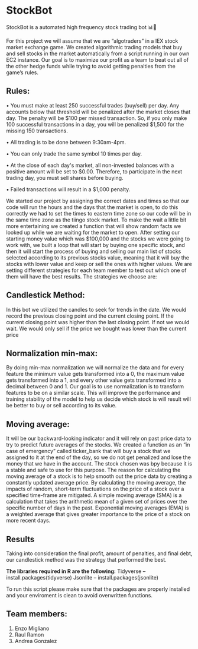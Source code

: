 # StockBot
StockBot is a automated high frequency stock trading bot 📊🤖

For this project we will assume that we are “algotraders” in a IEX stock market exchange game. We created algorithmic trading models that buy and sell stocks in the market automatically from a script running in our own EC2 instance. Our goal is to maximize our profit as a team to beat out all of the other hedge funds while trying to avoid getting penalties from the game’s rules.  

## Rules:

•	You must make at least 250 successful trades (buy/sell) per day. Any accounts below that threshold will be penalized after the market closes that day. The penalty will be $100 per missed transaction. So, if you only make 100 successful transactions in a day, you will be penalized $1,500 for the missing 150 transactions.

•	All trading is to be done between 9:30am-4pm.

•	You can only trade the same symbol 10 times per day.

•	At the close of each day's market, all non-invested balances with a positive amount will be set to $0.00. Therefore, to participate in the next trading day, you must sell shares before buying. 

•	Failed transactions will result in a $1,000 penalty.

We started our project by assigning the correct dates and times so that our code will run the hours and the days that the market is open, to do this correctly we had to set the times to eastern time zone so our code will be in the same time zone as the tiingo stock market. To make the wait a little bit more entertaining we created a function that will show random facts we looked up while we are waiting for the market to open. After setting our starting money value which was $100,000 and the stocks we were going to work with, we built a loop that will start by buying one specific stock, and then it will start the process of buying and selling our main list of stocks selected according to its previous stocks value, meaning that it will buy the stocks with lower value and keep or sell the ones with higher values. We are setting different strategies for each team member to test out which one of them will have the best results. The strategies we choose are: 

## Candlestick Method:
In this bot we utilized the candles to seek for trends in the date. We would record the previous closing point and the current closing point. If the current closing point was higher than the last closing point. If not we would wait. We would only sell if the price we bought was lower than the current price

## Normalization min-max:
By doing min-max normalization we will normalize the data and for every feature the minimum value gets transformed into a 0, the maximum value gets transformed into a 1, and every other value gets transformed into a decimal between 0 and 1. Our goal is to use normalization is to transform features to be on a similar scale. This will improve the performance and training stability of the model to help us decide which stock is will result will be better to buy or sell according to its value. 

## Moving average:
It will be our backward-looking indicator and it will rely on past price data to try to predict future averages of the stocks.
We created a function as an “in case of emergency” called ticker_bank that will buy a stock that we assigned to it at the end of the day, so we do not get penalized and lose the money that we have in the account. The stock chosen was bpy because it is a stable and safe to use for this purpose. The reason for calculating the moving average of a stock is to help smooth out the price data by creating a constantly updated average price. By calculating the moving average, the impacts of random, short-term fluctuations on the price of a stock over a specified time-frame are mitigated. A simple moving average (SMA) is a calculation that takes the arithmetic mean of a given set of prices over the specific number of days in the past. Exponential moving averages (EMA) is a weighted average that gives greater importance to the price of a stock on more recent days.

## Results
Taking into consideration the final profit, amount of penalties, and final debt, our candlestick method was the strategy that performed the best. 

**The libraries required in R are the following:**
Tidyverse – install.packages(tidyverse)
Jsonlite – install.packages(jsonlite)

To run this script please make sure that the packages are properly installed and your enviroment is clean to avoid overwritten functions.  

## Team members:
1. Enzo Migliano
2. Raul Ramon
3. Andrea Gonzalez
